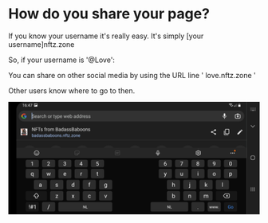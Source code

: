 # How do you share your page?

If you know your username it's really easy. It's simply \[your username]nftz.zone&#x20;

So, if your username is '@Love':

You can share on other social media by using the URL line  ' love.nftz.zone '

Other users know where to go to then. &#x20;

![](<../../.gitbook/assets/Sharing (1).jpg>)
